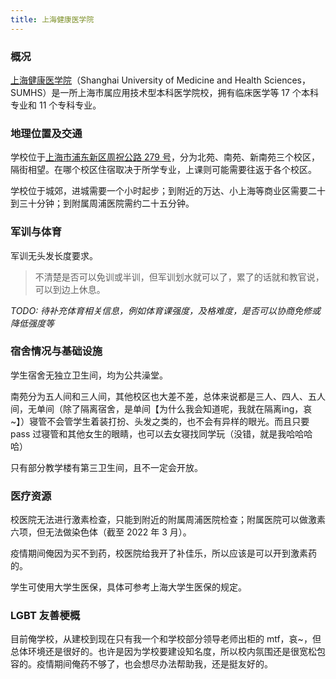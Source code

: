 ```yaml
---
title: 上海健康医学院
---
```


### 概况

[上海健康医学院](https://www.sumhs.edu.cn)（Shanghai University of Medicine and Health Sciences，SUMHS）是一所上海市属应用技术型本科医学院校，拥有临床医学等 17 个本科专业和 11 个专科专业。

### 地理位置及交通

学校位于[上海市浦东新区周祝公路 279 号](https://amap.com/place/B0G23P7PPM)，分为北苑、南苑、新南苑三个校区，隔街相望。在哪个校区住宿取决于所学专业，上课则可能需要往返于各个校区。

学校位于城郊，进城需要一个小时起步；到附近的万达、小上海等商业区需要二十到三十分钟；到附属周浦医院需约二十五分钟。

### 军训与体育

军训无头发长度要求。

> 不清楚是否可以免训或半训，但军训划水就可以了，累了的话就和教官说，可以到边上休息。

_TODO: 待补充体育相关信息，例如体育课强度，及格难度，是否可以协商免修或降低强度等_

### 宿舍情况与基础设施

学生宿舍无独立卫生间，均为公共澡堂。

 南苑分为五人间和三人间，其他校区也大差不差，总体来说都是三人、四人、五人间，无单间（除了隔离宿舍，是单间【为什么我会知道呢，我就在隔离ing，哀~】）寝管不会管学生着装打扮、头发之类的，也不会有异样的眼光。而且只要 pass 过寝管和其他女生的眼睛，也可以去女寝找同学玩（没错，就是我哈哈哈哈）

只有部分教学楼有第三卫生间，且不一定会开放。

### 医疗资源

校医院无法进行激素检查，只能到附近的附属周浦医院检查；附属医院可以做激素六项，但无法做染色体（截至 2022 年 3 月）。

 疫情期间俺因为买不到药，校医院给我开了补佳乐，所以应该是可以开到激素药的。

学生可使用大学生医保，具体可参考上海大学生医保的规定。

### LGBT 友善梗概

 目前俺学校，从建校到现在只有我一个和学校部分领导老师出柜的 mtf，哀~，但总体环境还是很好的。也许是因为学校要建设知名度，所以校内氛围还是很宽松包容的。疫情期间俺药不够了，也会想尽办法帮助我，还是挺友好的。
